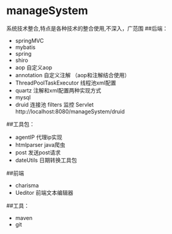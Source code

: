 # manageSystem
系统技术整合,特点是各种技术的整合使用,不深入，广范围
##后端：
* springMVC 
* mybatis 
* spring 
* shiro
* aop    自定义aop
* annotation  自定义注解  （aop和注解结合使用）
* ThreadPoolTaskExecutor   线程池xml配置
* quartz  注解和xml配置两种实现方式
* mysql
* druid   连接池  filters 监控 Servlet  http://localhost:8080/manageSystem/druid

##工具包：
* agentIP  代理ip实现
* htmlparser   java爬虫
* post   发送post请求
* dateUtils  日期转换工具包

##前端
* charisma  
* Ueditor   前端文本编辑器

##工具：
* maven
* git


